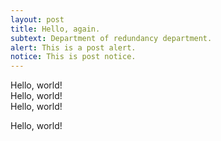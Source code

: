 ```yaml
---
layout: post
title: Hello, again.
subtext: Department of redundancy department.
alert: This is a post alert.
notice: This is post notice.
---
```


Hello, world!  
Hello, world!  
Hello, world!  

Hello, world!  
